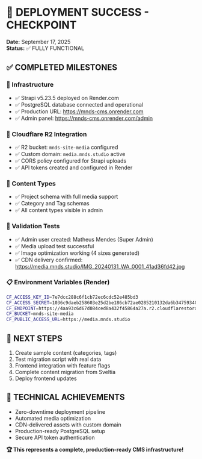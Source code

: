 # 🎉 DEPLOYMENT SUCCESS - CHECKPOINT

**Date:** September 17, 2025  
**Status:** ✅ FULLY FUNCTIONAL

## ✅ COMPLETED MILESTONES

### 🚀 Infrastructure
- ✅ Strapi v5.23.5 deployed on Render.com
- ✅ PostgreSQL database connected and operational
- ✅ Production URL: https://mnds-cms.onrender.com
- ✅ Admin panel: https://mnds-cms.onrender.com/admin

### 🔧 Cloudflare R2 Integration
- ✅ R2 bucket: `mnds-site-media` configured
- ✅ Custom domain: `media.mnds.studio` active
- ✅ CORS policy configured for Strapi uploads
- ✅ API tokens created and configured in Render

### 📁 Content Types
- ✅ Project schema with full media support
- ✅ Category and Tag schemas
- ✅ All content types visible in admin

### 🧪 Validation Tests
- ✅ Admin user created: Matheus Mendes (Super Admin)
- ✅ Media upload test successful
- ✅ Image optimization working (4 sizes generated)
- ✅ CDN delivery confirmed: https://media.mnds.studio/IMG_20240131_WA_0001_41ad36fd42.jpg

### 📋 Environment Variables (Render)
```bash
CF_ACCESS_KEY_ID=7e7dcc288c6f1cb72ec6cdc52e485bd3
CF_ACCESS_SECRET=1036c9daeb258603e25d2be186cb72ae0285210132da6b34759340d084e493ba
CF_ENDPOINT=https://4aa93c6d67d084ced8a432f45864a27a.r2.cloudflarestorage.com
CF_BUCKET=mnds-site-media
CF_PUBLIC_ACCESS_URL=https://media.mnds.studio
```

## 🎯 NEXT STEPS
1. Create sample content (categories, tags)
2. Test migration script with real data
3. Frontend integration with feature flags
4. Complete content migration from Sveltia
5. Deploy frontend updates

## 💪 TECHNICAL ACHIEVEMENTS
- Zero-downtime deployment pipeline
- Automated media optimization
- CDN-delivered assets with custom domain
- Production-ready PostgreSQL setup
- Secure API token authentication

**🏆 This represents a complete, production-ready CMS infrastructure!**